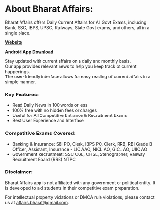 # About Bharat Affairs:

Bharat Affairs offers Daily Current Affairs for All Govt Exams, including Bank, SSC, IBPS, UPSC, Railways, State Govt exams, and others, all in a single place.

**[Website](https://bharat-affairs-web.vercel.app/)**

**Android App [Download](https://github.com/deba33/bharat-affairs-web/releases/download/v2.0.2/bharat_affairs_v2.0.2.apk)**

Stay updated with current affairs on a daily and monthly basis.  
Our app provides relevant news to help you keep track of current happenings.  
The user-friendly interface allows for easy reading of current affairs in a simple manner.

### Key Features:
- Read Daily News in 100 words or less
- 100% free with no hidden fees or charges
- Useful for All Competitive Entrance & Recruitment Exams
- Best User Experience and Interface

### Competitive Exams Covered:
- Banking & Insurance: SBI PO, Clerk, IBPS PO, Clerk, RRB, RBI Grade B Officer, Assistant, Insurance - LIC AAO, NICL AO, GICL AO, UIIC AO
- Government Recruitment: SSC CGL, CHSL, Stenographer, Railway Recruitment Board (RRB) NTPC

### Disclaimer:
Bharat Affairs app is not affiliated with any government or political entity. It is developed to aid students in their competitive exam preparation.

For intellectual property violations or DMCA rule violations, please contact us at affairs.bharat@gmail.com.
